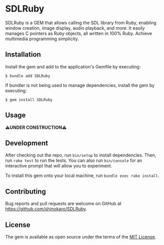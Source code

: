 # SDLRuby

SDLRuby is a GEM that allows calling the SDL library from Ruby, enabling window creation, image display, audio playback, and more. It easily manages C pointers as Ruby objects, all written in 100% Ruby. Achieve multimedia programming simplicity.

## Installation

Install the gem and add to the application's Gemfile by executing:

    $ bundle add SDLRuby

If bundler is not being used to manage dependencies, install the gem by executing:

    $ gem install SDLRuby

## Usage

**⚠️UNDER CONSTRUCTION⚠️**

## Development

After checking out the repo, run `bin/setup` to install dependencies. Then, run `rake test` to run the tests. You can also run `bin/console` for an interactive prompt that will allow you to experiment.

To install this gem onto your local machine, run `bundle exec rake install`.

## Contributing

Bug reports and pull requests are welcome on GitHub at https://github.com/shinokaro/SDLRuby.

## License

The gem is available as open source under the terms of the [MIT License](https://opensource.org/licenses/MIT).
